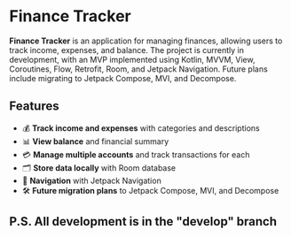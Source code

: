 # Finance Tracker

**Finance Tracker** is an application for managing finances, allowing users to track income, expenses, and balance. The project is currently in development, with an MVP implemented using Kotlin, MVVM, View, Coroutines, Flow, Retrofit, Room, and Jetpack Navigation. Future plans include migrating to Jetpack Compose, MVI, and Decompose.

## Features

- 💰 **Track income and expenses** with categories and descriptions
- 📊 **View balance** and financial summary
- 💳 **Manage multiple accounts** and track transactions for each
- 🗂 **Store data locally** with Room database
- 🧭 **Navigation** with Jetpack Navigation
- 🛠 **Future migration plans** to Jetpack Compose, MVI, and Decompose

## P.S. All development is in the "develop" branch
